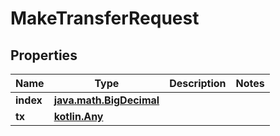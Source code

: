 
# MakeTransferRequest

## Properties
Name | Type | Description | Notes
------------ | ------------- | ------------- | -------------
**index** | [**java.math.BigDecimal**](java.math.BigDecimal.md) |  | 
**tx** | [**kotlin.Any**](.md) |  | 



